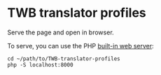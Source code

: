 # TWB translator profiles

Serve the page and open in browser.

To serve, you can use the PHP [built-in web server](https://secure.php.net/manual/en/features.commandline.webserver.php#example-410):
```
cd ~/path/to/TWB-translator-profiles
php -S localhost:8000
```